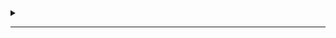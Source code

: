 <details>

<summary> </summary>

__problem statement:__

```text

```
__code:__
```java

```
</details>

---